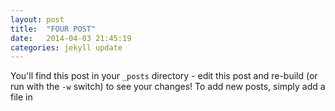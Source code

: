 ```yaml
---
layout: post
title:  "FOUR POST"
date:   2014-04-03 21:45:19
categories: jekyll update
---
```


You'll find this post in your `_posts` directory - edit this post and re-build (or run with the `-w` switch) to see your changes!
To add new posts, simply add a file in 